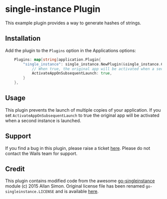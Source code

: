 # single-instance Plugin

This example plugin provides a way to generate hashes of strings.

## Installation

Add the plugin to the `Plugins` option in the Applications options:

```go
    Plugins: map[string]application.Plugin{
        "single_instance": single_instance.NewPlugin(&single_instance.Config{
            // When true, the original app will be activated when a second instance is launched
            ActivateAppOnSubsequentLaunch: true,
        }
    },
```

## Usage

This plugin prevents the launch of multiple copies of your application. If you
set `ActivateAppOnSubsequentLaunch` to true the original app will be activated
when a second instance is launched.

## Support

If you find a bug in this plugin, please raise a ticket
[here](https://github.com/plugin/repository). Please do not contact the Wails
team for support.

## Credit

This plugin contains modified code from the awesome
[go-singleinstance](https://github.com/allan-simon/go-singleinstance) module (c)
2015 Allan Simon. Original license file has been renamed
`go-singleinstance.LICENSE` and is available [here](./singleinstance_LICENSE).
